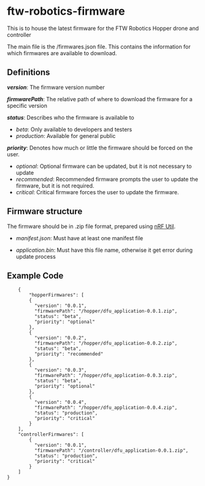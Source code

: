 
# ftw-robotics-firmware

This is to house the latest firmware for the FTW Robotics Hopper drone and controller

The main file is the /firmwares.json file.  This contains the information for which firmwares are available to download.

## Definitions ##
***version***: The firmware version number

***firmwarePath***: The relative path of where to download the firmware for a specific version

***status***: Describes who the firmware is available to

- *beta*: Only available to developers and testers
- *production*: Available for general public

***priority***: Denotes how much or little the firmware should be forced on the user.

 - *optional*: Optional firmware can be updated, but it is not necessary to update
 - *recommended*: Recommended firmware prompts the user to update the firmware, but it is not required.
 - *critical*: Critical firmware forces the user to update the firmware.

## Firmware structure ##

The firmware should be in .zip file format, prepared using [nRF Util](https://github.com/NordicSemiconductor/pc-nrfutil). 

 - *manifest.json*: Must have at least one manifest file
 
 - *application.bin*: Must have this file name, otherwise it get error during update process 

## Example Code ##

		{
		    "hopperFirmwares": [
	        {
	          "version": "0.0.1",
	          "firmwarePath": "/hopper/dfu_application-0.0.1.zip",
	          "status": "beta",
	          "priority": "optional"
	        },
	        {
	          "version": "0.0.2",
	          "firmwarePath": "/hopper/dfu_application-0.0.2.zip",
	          "status": "beta",
	          "priority": "recommended"
	        },
	        {
	          "version": "0.0.3",
	          "firmwarePath": "/hopper/dfu_application-0.0.3.zip",
	          "status": "beta",
	          "priority": "optional"
	        },
	        {
	          "version": "0.0.4",
	          "firmwarePath": "/hopper/dfu_application-0.0.4.zip",
	          "status": "production",
	          "priority": "critical"
	        }
	    ],
	    "controllerFirmwares": [
	        {
	          "version": "0.0.1",
	          "firmwarePath": "/controller/dfu_application-0.0.1.zip",
	          "status": "production",
	          "priority": "critical"
	        }
	    ]
	}
